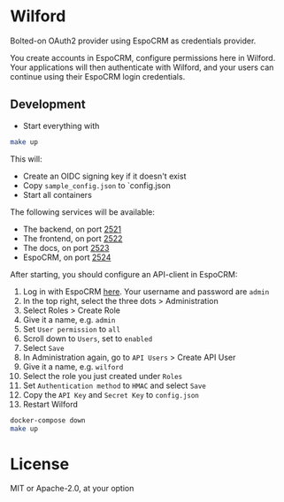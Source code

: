 # Wilford
Bolted-on OAuth2 provider using EspoCRM as credentials provider.

You create accounts in EspoCRM, 
configure permissions here in Wilford. 
Your applications will then authenticate with Wilford, 
and your users can continue using their EspoCRM login credentials.

## Development
- Start everything with
```bash
make up
```
This will:
- Create an OIDC signing key if it doesn't exist
- Copy `sample_config.json` to `config.json
- Start all containers

The following services will be available:
- The backend, on port [2521](http://localhost:2512)
- The frontend, on port [2522](http://localhost:2522)
- The docs, on port [2523](http://localhost:2523)
- EspoCRM, on port [2524](http://localhost:2524)

After starting, you should configure an API-client in EspoCRM:
1. Log in with EspoCRM [here](http://localhost:2524). Your username and password are `admin`
2. In the top right, select the three dots > Administration
3. Select Roles > Create Role
4. Give it a name, e.g. `admin`
5. Set `User permission` to `all` 
6. Scroll down to `Users`, set to `enabled`
7. Select `Save`
8. In Administration again, go to `API Users` > Create API User
9. Give it a name, e.g. `wilford`
10. Select the role you just created under `Roles`
11. Set `Authentication method` to `HMAC` and select `Save`
12. Copy the `API Key` and `Secret Key` to `config.json`
13. Restart Wilford
```bash
docker-compose down
make up 
```


# License
MIT or Apache-2.0, at your option

